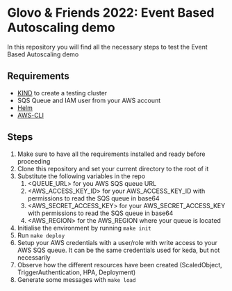 # Glovo &amp; Friends 2022: Event Based Autoscaling demo
In this repository you will find all the necessary steps to test the Event Based Autoscaling demo

## Requirements

* [KIND](https://kind.sigs.k8s.io/docs/user/quick-start/#installation) to create a testing cluster 
* SQS Queue and IAM user from your AWS account
* [Helm](https://helm.sh/docs/intro/install/) 
* [AWS-CLI](https://docs.aws.amazon.com/cli/latest/userguide/getting-started-install.html)

## Steps
1. Make sure to have all the requirements installed and ready before proceeding
2. Clone this repository and set your current directory to the root of it
3. Substitute the following variables in the repo
   1. <QUEUE_URL> for you AWS SQS queue URL
   2. <AWS_ACCESS_KEY_ID> for your AWS_ACCESS_KEY_ID with permissions to read the SQS queue in base64
   3. <AWS_SECRET_ACCESS_KEY> for your AWS_SECRET_ACCESS_KEY with permissions to read the SQS queue in base64
   4. <AWS_REGION> for the AWS_REGION where your queue is located
4. Initialise the environment by running `make init`
5. Run `make deploy`
6. Setup your AWS credentials with a user/role with write access to your AWS SQS queue. It can be the same credentials used for keda, but not necessarily
7. Observe how the different resources have been created (ScaledObject, TriggerAuthentication, HPA, Deployment)
8. Generate some messages with `make load`